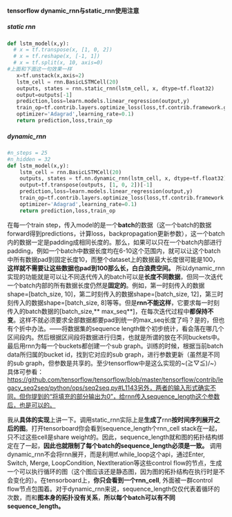 #### tensorflow dynamic_rnn与static_rnn使用注意


##### static rnn
``` python
def lstm_model(x,y):
  # x = tf.transpose(x, [1, 0, 2])
  # x = tf.reshape(x, [-1, 1])
  # x = tf.split(x, 10, axis=0)
#上面和下面这一句效果一样
   x=tf.unstack(x,axis=2)
   lstm_cell = rnn.BasicLSTMCell(20)
   outputs, states = rnn.static_rnn(lstm_cell, x, dtype=tf.float32)
   output=outputs[-1]
   prediction,loss=learn.models.linear_regression(output,y)
   train_op=tf.contrib.layers.optimize_loss(loss,tf.contrib.framework.get_global_step(),\
   optimizer='Adagrad',learning_rate=0.1)
   return prediction,loss,train_op
```
##### dynamic_rnn
``` python
#n_steps = 25
#n_hidden = 32
def lstm_model(x,y):
    lstm_cell = rnn.BasicLSTMCell(20)
    outputs, states = tf.nn.dynamic_rnn(lstm_cell, x, dtype=tf.float32)
    output=tf.transpose(outputs, [1, 0, 2])[-1]
    prediction,loss=learn.models.linear_regression(output,y)
    train_op=tf.contrib.layers.optimize_loss(loss,tf.contrib.framework.get_global_step(),\
    optimizer='Adagrad',learning_rate=0.1)
    return prediction,loss,train_op
```



在每一个train step，传入model的是一个**batch**的数据（这一个batch的数据forward得到predictions，计算loss，backpropagation更新参数），这一个batch内的数据一定是padding成相同长度的。那么，如果可以只在一个batch内部进行padding，例如一个batch中数据长度均在6-10这个范围内，就可以让这个batch中所有数据pad到固定长度10，而整个dataset上的数据最大长度很可能是100，**这样就不需要让这些数据也pad到100那么长，白白浪费空间。** 所以dynamic_rnn实现的功能就是可以让不同迭代传入的batch可以是**长度不同数据**，但同一次迭代一个batch内部的所有数据长度仍然是**固定的**。例如，第一时刻传入的数据shape=[batch_size, 10]，第二时刻传入的数据shape=[batch_size, 12]，第三时刻传入的数据shape=[batch_size, 8]等等。但是**rnn不能这样**，它要求每一时刻传入的batch数据的[batch_size,** max_seq**]，在每次迭代过程中**都保持不变**。这样不就必须要求全部数据都要pad到统一的max_seq长度了吗？是的，但也有个折中办法。——将数据集的sequence length做个初步统计，看会落在哪几个区间段内。然后根据区间段将数据进行归类，也就是所谓的放在不同buckets中。最后用rnn为每一个buckets都创建一个sub graph。训练的时候，根据当前batch data所归属的bucket id，找到它对应的sub graph，进行参数更新（虽然是不同的sub graph，但参数是共享的。至少tensorflow中是这么实现的~\(≧▽≦)/~）具体可参看：https://github.com/tensorflow/tensorflow/blob/master/tensorflow/contrib/legacy_seq2seq/python/ops/seq2seq.py#L1143另外，两者的输入形式确实不同，但你提到的“将填充的部分输出为0”，给rnn传入sequence_length这个参数后，也是可以的。



我从**具体的实现**上讲一下。调用static_rnn实际上是**生成了**rnn**按时间序列展开之后的图**。打开tensorboard你会看到sequence_length个rnn_cell stack在一起，只不过这些cell是share weight的。因此，sequence_length就和图的拓扑结构绑定在了一起，**因此也就限制了每个batch的sequence_length必须是一致。** 调用dynamic_rnn不会将rnn展开，而是利用tf.while_loop这个api，通过Enter, Switch, Merge, LoopCondition, NextIteration等这些control flow的节点，生成一个可以执行循环的图（这个图应该还是静态图，因为图的拓扑结构在执行时是不会变化的）。在tensorboard上，**你只会看到一个rnn_cell**, 外面被一群control flow节点包围着。对于dynamic_rnn来说，sequence_length仅仅代表着循环的次数，而和**图本身的拓扑没有关系**，**所以每个batch可以有不同sequence_length。**
